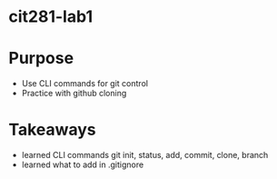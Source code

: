 # cit281-lab1

# Purpose
- Use CLI commands for git control
- Practice with github cloning

# Takeaways
- learned CLI commands git init, status, add, commit, clone, branch
- learned what to add in .gitignore
